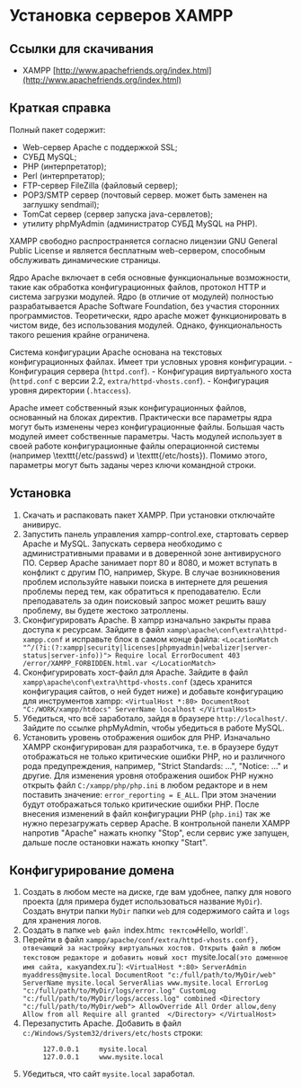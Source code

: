 # Установка серверов XAMPP

## Ссылки для скачивания
- XAMPP [http://www.apachefriends.org/index.html](http://www.apachefriends.org/index.html)

## Краткая справка
Полный пакет содержит:
-    Web-сервер Apache с поддержкой SSL;
-    СУБД MySQL;
-    PHP (интерпретатор);
-    Perl (интерпретатор);
-    FTP-сервер FileZilla (файловый сервер);
-    POP3/SMTP сервер (почтовый сервер. может быть заменен на заглушку sendmail);
-    TomCat сервер (сервер запуска java-сервлетов);
-    утилиту phpMyAdmin (администратор СУБД MySQL на PHP).

XAMPP свободно распространяется согласно лицензии GNU General Public License и является бесплатным web-сервером, способным обслуживать динамические страницы. 

Ядро Apache включает в себя основные функциональные возможности, такие как обработка конфигурационных файлов, протокол HTTP и система загрузки модулей. Ядро (в отличие от модулей) полностью разрабатывается Apache Software Foundation, без участия сторонних программистов.
Теоретически, ядро apache может функционировать в чистом виде, без использования модулей. Однако, функциональность такого решения крайне ограничена.

Система конфигурации Apache основана на текстовых конфигурационных файлах. Имеет три условных уровня конфигурации.
	-     Конфигурация сервера (`httpd.conf`).
	-     Конфигурация виртуального хоста (`httpd.conf` c версии 2.2, `extra/httpd-vhosts.conf`).
	-     Конфигурация уровня директории (`.htaccess`).

Apache имеет собственный язык конфигурационных файлов, основанный на блоках директив. Практически все параметры ядра могут быть изменены через конфигурационные файлы. Большая часть модулей имеет собственные параметры. Часть модулей использует в своей работе конфигурационные файлы операционной системы (например \texttt{/etc/passwd} и \texttt{/etc/hosts}). Помимо этого, параметры могут быть заданы через ключи командной строки.

## Установка
1. 	 Скачать и распаковать пакет XAMPP. При установки отключайте анивирус.
1. 	 Запустить панель управления xampp-control.exe, стартовать сервер Apache и MySQL. Запускать сервера необходимо с административными правами и в доверенной зоне антивирусного ПО. Сервер Apache занимает порт 80 и 8080, и может вступать в конфликт с другим ПО, например, Skype. В случае возникновения проблем используйте навыки поиска в интернете для решения проблемы перед тем, как обратиться к преподавателю. Если преподаватель за один поисковый запрос может решить вашу проблему, вы будете жестоко затроллены.  
1. 	 Сконфигурировать Apache. В xampp изначально закрыты права доступа к ресурсам. Зайдите в файл `xampp\apache\conf\extra\httpd-xampp.conf` и исправьте блок в самом конце файла:
	```
	<LocationMatch "^/(?i:(?:xampp|security|licenses|phpmyadmin|webalizer|server-status|server-info))">
		Require local
		ErrorDocument 403 /error/XAMPP_FORBIDDEN.html.var
	</LocationMatch>
	``` 
1. 	 Сконфигурировать хост-файл для Apache. Зайдите в файл `xampp\apache\conf\extra\httpd-vhosts.conf` (здесь хранится конфигурация сайтов, о ней будет ниже) и добавьте конфигурацию для инструментов xampp:
	```
	<VirtualHost *:80>
		DocumentRoot "C:/WORK/xampp/htdocs"
		ServerName localhost
	</VirtualHost>
	```
1. 	 Убедиться, что всё заработало, зайдя в браузере `http://localhost/`. Зайдите по ссылке phpMyAdmin, чтобы убедиться в работе MySQL.
1. 	 Установить уровень отображения ошибок для PHP.	Изначально XAMPP сконфигурирован для разработчика, т.е. в браузере будут отображаться не только критические ошибки PHP, но и различного рода предупреждения, например, "Strict Standards: ...", "Notice: ..." и другие. Для изменения уровня отображения ошибок PHP нужно открыть файл `C:/xampp/php/php.ini` в любом редакторе и в нем поставить значение: `error_reporting = E_ALL`. При этом значении будут отображаться только критические ошибки PHP. После внесения изменений в файл конфигурации PHP (`php.ini`) так же нужно перезагружать сервер Apache. В контрольной панели XAMPP напротив "Apache" нажать кнопку "Stop", если сервис уже запущен, дальше после остановки нажать кнопку "Start".


## Конфигурирование домена
1. 	 Создать в любом месте на диске, где вам удобнее, папку для нового проекта (для примера будет использоваться название `MyDir`). Создать внутри папки `MyDir` папки `web` для содержимого сайта и `logs` для хранения логов.
1. 	 Создать в папке `web файл `index.htm` с тектсом `Hello, world!`.
1.    Перейти в файл `xampp/apache/conf/extra/httpd-vhosts.conf}, отвечающий за настройку виртуальных хостов. Открыть файл в любом текстовом редакторе и добавить новый хост `mysite.local` (это доменное имя сайта, как `yandex.ru`):
	```
	<VirtualHost *:80>
		ServerAdmin myaddress@mysite.local
		DocumentRoot "c:/full/path/to/MyDir/web"
		ServerName mysite.local
		ServerAlias www.mysite.local
		ErrorLog "c:/full/path/to/MyDir/logs/error.log"
		CustomLog "c:/full/path/to/MyDir/logs/access.log" combined
	  <Directory "c:/full/path/to/MyDir/web">
		  AllowOverride All
		  Order allow,deny
		  Allow from all
			Require all granted 
	  </Directory>
	</VirtualHost>
	```
1.   Перезапустить Apache. Добавить в файл `c:/Windows/System32/drivers/etc/hosts` строки:
		```
			 127.0.0.1     mysite.local
			 127.0.0.1     www.mysite.local
		```
1. Убедиться, что сайт `mysite.local` заработал.